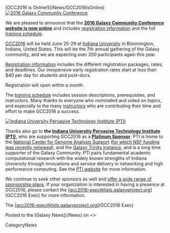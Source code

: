 <div class='newsItemHeader'>[GCC2016 is Online!](/News/GCC2016IsOnline)</div>

<div class='right'>
<a href='https://gcc2016.iu.edu/'><img src='https://gcc2016.iu.edu/img/gcc2016-logo.png' alt='2016 Galaxy Community Conference'  /></a>
</div>

We are pleased to announce that the **[2016 Galaxy Community Conference website is now online](http://gcc2016.iu.edu/)** and includes [registration information](http://gcc2016.iu.edu/registration/index.php) and the full [training schedule](https://gcc16.sched.org/grid-full#2016-06-26).

[GCC2016](http://gcc2016.iu.edu/) will be held June 25-29 at [Indiana University](http://indiana.edu/) in Bloomington, Indiana, United States. This will be the 7th annual gathering of the Galaxy community, and we are expecting over 200 participants again this year.  

[Registration information](http://gcc2016.iu.edu/registration/index.php) includes the different registration packages, rates, and deadlines.  Our inexpensive early registration rates start at less than $40 per day for students and post-docs. 

Registration will open within a month.

The [training schedule](https://gcc16.sched.org/grid-full#2016-06-26) includes session descriptions, prerequisites, and instructors. Many thanks to everyone who nominated and voted on topics, and especially to the many [instructors](https://gcc16.sched.org/directory/artists) who are contributing their time and effort to make GCC2016 a success.

<div class='right'>
<a href='https://pti.iu.edu/'><img src='https://gcc2016.iu.edu/img/PTI_signature_small.jpg' alt='Indiana University Pervasive Technology Institute (PTI)' /></a>
</div>

Thanks also go to **the [Indiana University Pervasive Technology Institute (PTI)](https://pti.iu.edu/)**, who are supporting  GCC2016 as a **[Platinum Sponsor](https://gcc2016.iu.edu/sponsors/index.php)**.  PTI is home to the [National Center for Genome Analysis Support](http://ncgas.org/) ([for which NSF funding was recently renewed](https://itnews.iu.edu/articles/2015/iu-genome-analysis-center-wins-national-science-foundation-funding-renewal.php)), and the [Galaxy Trinity instance](https://galaxy.ncgas-trinity.indiana.edu/root), and is a long time supporter of the Galaxy Community. PTI pairs fundamental academic computational research with the widely known strengths of Indiana University through innovations and service delivery in networking and high performance computing.  See the [PTI website](http://pti.iu.edu/) for more information.

We continue to seek other sponsors as well and [offer a wide range of sponsorship plans](https://gcc2016.iu.edu/sponsors/index.php). If your organization is interested in having a presence at GCC2016, please contact the [gcc2016-exec@lists.galaxyproject.org](GCC2016 Exec) for more information.

The [gcc2016-exec@lists.galaxyproject.org](GCC2016 Exec)

<div class='newsItemFooter'>Posted to the [Galaxy News](/News) on <<Date(2015-12-18T17:25:45Z)>></div>

CategoryNews
